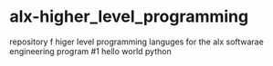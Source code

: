 # alx-higher_level_programming
repository f higer level programming languges for the alx softwarae engineering program #1 hello  world python

